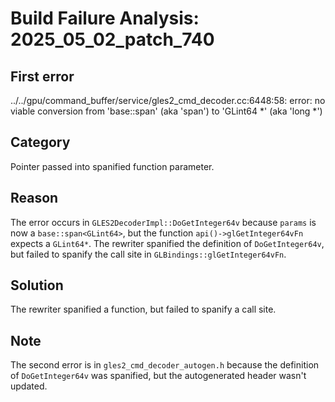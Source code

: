 # Build Failure Analysis: 2025_05_02_patch_740

## First error

../../gpu/command_buffer/service/gles2_cmd_decoder.cc:6448:58: error: no viable conversion from 'base::span<GLint64>' (aka 'span<long>') to 'GLint64 *' (aka 'long *')

## Category
Pointer passed into spanified function parameter.

## Reason
The error occurs in `GLES2DecoderImpl::DoGetInteger64v` because `params` is now a `base::span<GLint64>`, but the function `api()->glGetInteger64vFn` expects a `GLint64*`. The rewriter spanified the definition of `DoGetInteger64v`, but failed to spanify the call site in `GLBindings::glGetInteger64vFn`.

## Solution
The rewriter spanified a function, but failed to spanify a call site.

## Note
The second error is in `gles2_cmd_decoder_autogen.h` because the definition of `DoGetInteger64v` was spanified, but the autogenerated header wasn't updated.